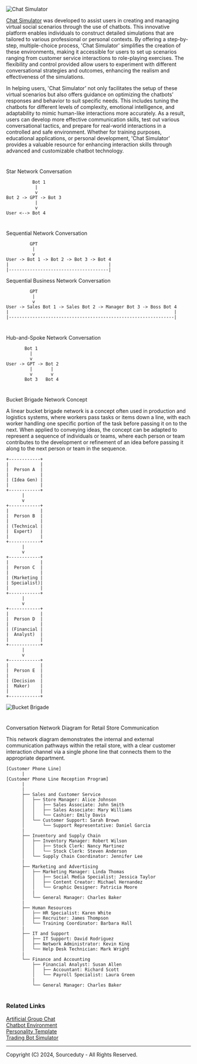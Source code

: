 ![Chat Simulator](https://github.com/sourceduty/Chat_Simulator/assets/123030236/0e35b812-a4aa-4834-a534-2c6f70321676)

[Chat Simulator](https://chat.openai.com/g/g-pVviDoA7V-chat-simulator) was developed to assist users in creating and managing virtual social scenarios through the use of chatbots. This innovative platform enables individuals to construct detailed simulations that are tailored to various professional or personal contexts. By offering a step-by-step, multiple-choice process, 'Chat Simulator' simplifies the creation of these environments, making it accessible for users to set up scenarios ranging from customer service interactions to role-playing exercises. The flexibility and control provided allow users to experiment with different conversational strategies and outcomes, enhancing the realism and effectiveness of the simulations.

In helping users, 'Chat Simulator' not only facilitates the setup of these virtual scenarios but also offers guidance on optimizing the chatbots’ responses and behavior to suit specific needs. This includes tuning the chatbots for different levels of complexity, emotional intelligence, and adaptability to mimic human-like interactions more accurately. As a result, users can develop more effective communication skills, test out various conversational tactics, and prepare for real-world interactions in a controlled and safe environment. Whether for training purposes, educational applications, or personal development, 'Chat Simulator' provides a valuable resource for enhancing interaction skills through advanced and customizable chatbot technology.

#

Star Network Conversation
```
          Bot 1
           |
           v
Bot 2 -> GPT -> Bot 3
           |
           v
User <--> Bot 4
```

#

Sequential Network Conversation

```
         GPT
          |
          v
User -> Bot 1 -> Bot 2 -> Bot 3 -> Bot 4
|                                      |
|--------------------------------------|

```

Sequential Business Network Conversation

```
         GPT
          |
          v
User -> Sales Bot 1 -> Sales Bot 2 -> Manager Bot 3 -> Boss Bot 4
|                                                               |
|---------------------------------------------------------------|
```

#

Hub-and-Spoke Network Conversation

```
       Bot 1
         |
         v
User -> GPT -> Bot 2
         |       |
         v       v
       Bot 3   Bot 4
```

#

Bucket Brigade Network Concept

A linear bucket brigade network is a concept often used in production and logistics systems, where workers pass tasks or items down a line, with each worker handling one specific portion of the task before passing it on to the next. When applied to conveying ideas, the concept can be adapted to represent a sequence of individuals or teams, where each person or team contributes to the development or refinement of an idea before passing it along to the next person or team in the sequence.

```
+------------+
|            |
|  Person A  |
|            |
| (Idea Gen) |
|            |
+------------+
      |
      v
+------------+
|            |
|  Person B  |
|            |
| (Technical |
|  Expert)   |
|            |
+------------+
      |
      v
+------------+
|            |
|  Person C  |
|            |
| (Marketing |
| Specialist)|
|            |
+------------+
      |
      v
+------------+
|            |
|  Person D  |
|            |
| (Financial |
|  Analyst)  |
|            |
+------------+
      |
      v
+------------+
|            |
|  Person E  |
|            |
| (Decision  |
|  Maker)    |
|            |
+------------+
```

![Bucket Brigade](https://github.com/user-attachments/assets/dcc5cc5e-eed7-414b-b90f-4b9102bb6b5e)

#

Conversation Network Diagram for Retail Store Communication

This network diagram demonstrates the internal and external communication pathways within the retail store, with a clear customer interaction channel via a single phone line that connects them to the appropriate department.

```
[Customer Phone Line] 
      |
[Customer Phone Line Reception Program] 
      |
      |
      ├── Sales and Customer Service
      │   ├── Store Manager: Alice Johnson
      │   │   ├── Sales Associate: John Smith
      │   │   ├── Sales Associate: Mary Williams
      │   │   └── Cashier: Emily Davis
      │   └── Customer Support: Sarah Brown
      │       └── Support Representative: Daniel Garcia
      |
      ├── Inventory and Supply Chain
      │   ├── Inventory Manager: Robert Wilson
      │   │   ├── Stock Clerk: Nancy Martinez
      │   │   └── Stock Clerk: Steven Anderson
      │   └── Supply Chain Coordinator: Jennifer Lee
      |
      ├── Marketing and Advertising
      │   ├── Marketing Manager: Linda Thomas
      │   │   ├── Social Media Specialist: Jessica Taylor
      │   │   ├── Content Creator: Michael Hernandez
      │   │   └── Graphic Designer: Patricia Moore
      │   |
      │   └── General Manager: Charles Baker
      |
      ├── Human Resources
      │   ├── HR Specialist: Karen White
      │   ├── Recruiter: James Thompson
      │   └── Training Coordinator: Barbara Hall
      |
      ├── IT and Support
      │   ├── IT Support: David Rodriguez
      │   ├── Network Administrator: Kevin King
      │   └── Help Desk Technician: Mark Wright
      |
      └── Finance and Accounting
          ├── Financial Analyst: Susan Allen
          │   ├── Accountant: Richard Scott
          │   └── Payroll Specialist: Laura Green
          |
          └── General Manager: Charles Baker
```


#
### Related Links

[Artificial Group Chat](https://github.com/sourceduty/Artificial_Group_Chat)
<br>
[Chatbot Environment](https://github.com/sourceduty/Chatbot_Environment)
<br>
[Personality Template](https://chat.openai.com/g/g-SjVEuD3eZ-personality-template)
<br>
[Trading Bot Simulator](https://chat.openai.com/g/g-OCgWKt0lF-trading-bot-simulator)

***
Copyright (C) 2024, Sourceduty - All Rights Reserved.
